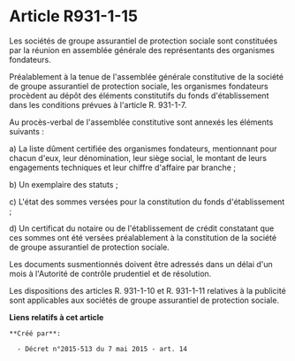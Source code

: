 # Article R931-1-15

Les sociétés de groupe assurantiel de protection sociale sont constituées par la réunion en assemblée générale des
représentants des organismes fondateurs. 

Préalablement à la tenue de l'assemblée générale constitutive de la société de groupe assurantiel de protection sociale, les
organismes fondateurs procèdent au dépôt des éléments constitutifs du fonds d'établissement dans les conditions prévues à
l'article R. 931-1-7. 

Au procès-verbal de l'assemblée constitutive sont annexés les éléments suivants : 

a) La liste dûment certifiée des organismes fondateurs, mentionnant pour chacun d'eux, leur dénomination, leur siège social,
le montant de leurs engagements techniques et leur chiffre d'affaire par branche ; 

b) Un exemplaire des statuts ; 

c) L'état des sommes versées pour la constitution du fonds d'établissement ; 

d) Un certificat du notaire ou de l'établissement de crédit constatant que ces sommes ont été versées préalablement à la
constitution de la société de groupe assurantiel de protection sociale. 

Les documents susmentionnés doivent être adressés dans un délai d'un mois à l'Autorité de contrôle prudentiel et de
résolution. 

Les dispositions des articles R. 931-1-10 et R. 931-1-11 relatives à la publicité sont applicables aux sociétés de groupe
assurantiel de protection sociale.

**Liens relatifs à cet article**

	**Créé par**:

	  - Décret n°2015-513 du 7 mai 2015 - art. 14
